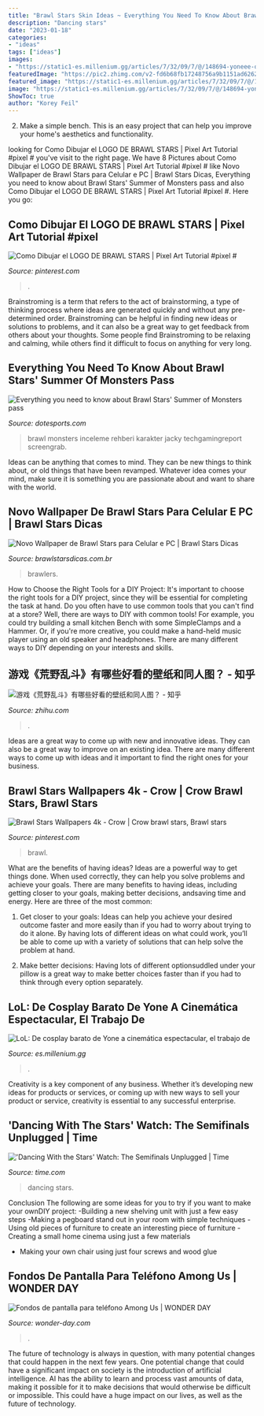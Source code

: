 ```yaml
---
title: "Brawl Stars Skin Ideas ~ Everything You Need To Know About Brawl Stars&#039; Summer Of Monsters Pass"
description: "Dancing stars"
date: "2023-01-18"
categories:
- "ideas"
tags: ["ideas"]
images:
- "https://static1-es.millenium.gg/articles/7/32/09/7/@/148694-yoneee-orig-2-article_image_t-1.jpeg"
featuredImage: "https://pic2.zhimg.com/v2-fd6b68fb17248756a9b1151ad62629d0_r.jpg?source=1940ef5c"
featured_image: "https://static1-es.millenium.gg/articles/7/32/09/7/@/148694-yoneee-orig-2-article_image_t-1.jpeg"
image: "https://static1-es.millenium.gg/articles/7/32/09/7/@/148694-yoneee-orig-2-article_image_t-1.jpeg"
ShowToc: true
author: "Korey Feil"
---
```



2. Make a simple bench. This is an easy project that can help you improve your home's aesthetics and functionality. 

	

		
looking for Como Dibujar el LOGO DE BRAWL STARS | Pixel Art Tutorial #pixel # you've visit to the right page. We have 8 Pictures about Como Dibujar el LOGO DE BRAWL STARS | Pixel Art Tutorial #pixel # like Novo Wallpaper de Brawl Stars para Celular e PC | Brawl Stars Dicas, Everything you need to know about Brawl Stars&#039; Summer of Monsters pass and also Como Dibujar el LOGO DE BRAWL STARS | Pixel Art Tutorial #pixel #. Here you go:
		
    
## Como Dibujar El LOGO DE BRAWL STARS | Pixel Art Tutorial #pixel #

<img loading=lazy src="https://i.pinimg.com/736x/13/fb/e1/13fbe15a0920f05ab3c172e2af8fec9e.jpg" onerror="this.onerror=null;this.src='https://tse4.mm.bing.net/th?id=OIP.deLf-_Fq9OIuYykn0_GFBAHaFj&amp;pid=15.1';" alt="Como Dibujar el LOGO DE BRAWL STARS | Pixel Art Tutorial #pixel #">

_Source: pinterest.com_

>. 

	

Brainstroming is a term that refers to the act of brainstorming, a type of thinking process where ideas are generated quickly and without any pre-determined order. Brainstroming can be helpful in finding new ideas or solutions to problems, and it can also be a great way to get feedback from others about your thoughts. Some people find Brainstroming to be relaxing and calming, while others find it difficult to focus on anything for very long.

    
## Everything You Need To Know About Brawl Stars&#039; Summer Of Monsters Pass

<img loading=lazy src="https://cdn1.dotesports.com/wp-content/uploads/2020/07/07072846/107561962_904241080060932_186391688443542746_n-1024x512.jpg" onerror="this.onerror=null;this.src='https://tse2.mm.bing.net/th?id=OIP.Ky0czyvYjQ8omX3JXF_FzgHaDt&amp;pid=15.1';" alt="Everything you need to know about Brawl Stars&#039; Summer of Monsters pass">

_Source: dotesports.com_

>brawl monsters inceleme rehberi karakter jacky techgamingreport screengrab. 

	

Ideas can be anything that comes to mind. They can be new things to think about, or old things that have been revamped. Whatever idea comes your mind, make sure it is something you are passionate about and want to share with the world.

    
## Novo Wallpaper De Brawl Stars Para Celular E PC | Brawl Stars Dicas

<img loading=lazy src="https://www.brawlstarsdicas.com.br/wp-content/uploads/2020/04/wallpaper-brawl-stars-1440-1900-brawlers-1024x640.jpg" onerror="this.onerror=null;this.src='https://tse2.mm.bing.net/th?id=OIP.nbE8migidH8JzhrPO_OY_AHaEo&amp;pid=15.1';" alt="Novo Wallpaper de Brawl Stars para Celular e PC | Brawl Stars Dicas">

_Source: brawlstarsdicas.com.br_

>brawlers. 

	

How to Choose the Right Tools for a DIY Project: It's important to choose the right tools for a DIY project, since they will be essential for completing the task at hand.
Do you often have to use common tools that you can't find at a store? Well, there are ways to DIY with common tools! For example, you could try building a small kitchen Bench with some SimpleClamps and a Hammer. Or, if you're more creative, you could make a hand-held music player using an old speaker and headphones. There are many different ways to DIY depending on your interests and skills.

    
## 游戏《荒野乱斗》有哪些好看的壁纸和同人图？ - 知乎

<img loading=lazy src="https://pic2.zhimg.com/v2-fd6b68fb17248756a9b1151ad62629d0_r.jpg?source=1940ef5c" onerror="this.onerror=null;this.src='https://tse2.mm.bing.net/th?id=OIP.ujoSo4_a_uQpYiIcT2f7ywHaHa&amp;pid=15.1';" alt="游戏《荒野乱斗》有哪些好看的壁纸和同人图？ - 知乎">

_Source: zhihu.com_

>. 

	

Ideas are a great way to come up with new and innovative ideas. They can also be a great way to improve on an existing idea. There are many different ways to come up with ideas and it important to find the right ones for your business.

    
## Brawl Stars Wallpapers 4k - Crow | Crow Brawl Stars, Brawl Stars

<img loading=lazy src="https://i.pinimg.com/736x/4d/9b/06/4d9b06458268ceb000895925d42e79ce.jpg" onerror="this.onerror=null;this.src='https://tse2.mm.bing.net/th?id=OIP.NhF6zwMu4iOi45UatjQt5AHaNK&amp;pid=15.1';" alt="Brawl Stars Wallpapers 4k - Crow | Crow brawl stars, Brawl stars">

_Source: pinterest.com_

>brawl. 

	

What are the benefits of having ideas?
Ideas are a powerful way to get things done. When used correctly, they can help you solve problems and achieve your goals. There are many benefits to having ideas, including getting closer to your goals, making better decisions, andsaving time and energy. Here are three of the most common: 
1. Get closer to your goals: Ideas can help you achieve your desired outcome faster and more easily than if you had to worry about trying to do it alone. By having lots of different ideas on what could work, you’ll be able to come up with a variety of solutions that can help solve the problem at hand.

2. Make better decisions: Having lots of different optionsuddled under your pillow is a great way to make better choices faster than if you had to think through every option separately.

    
## LoL: De Cosplay Barato De Yone A Cinemática Espectacular, El Trabajo De

<img loading=lazy src="https://static1-es.millenium.gg/articles/7/32/09/7/@/148694-yoneee-orig-2-article_image_t-1.jpeg" onerror="this.onerror=null;this.src='https://tse4.mm.bing.net/th?id=OIP.eNblJ38DtlatPdXqY9jIsgHaEX&amp;pid=15.1';" alt="LoL: De cosplay barato de Yone a cinemática espectacular, el trabajo de">

_Source: es.millenium.gg_

>. 

	

Creativity is a key component of any business. Whether it’s developing new ideas for products or services, or coming up with new ways to sell your product or service, creativity is essential to any successful enterprise.

    
## &#039;Dancing With The Stars&#039; Watch: The Semifinals Unplugged | Time

<img loading=lazy src="https://api.time.com/wp-content/uploads/2014/11/137712_1925_pre.jpg?quality=85&amp;w=1000&amp;h=628&amp;crop=1" onerror="this.onerror=null;this.src='https://tse1.mm.bing.net/th?id=OIP.Wz-JZnEtIYAhqzJ2bSTsJwHaEp&amp;pid=15.1';" alt="&#039;Dancing With the Stars&#039; Watch: The Semifinals Unplugged | Time">

_Source: time.com_

>dancing stars. 

	

Conclusion
The following are some ideas for you to try if you want to make your ownDIY project: 
-Building a new shelving unit with just a few easy steps 
-Making a pegboard stand out in your room with simple techniques 
-Using old pieces of furniture to create an interesting piece of furniture 
-Creating a small home cinema using just a few materials 
- Making your own chair using just four screws and wood glue

    
## Fondos De Pantalla Para Teléfono Among Us | WONDER DAY

<img loading=lazy src="https://wonder-day.com/wp-content/uploads/2020/10/wonder-day-among-us-hd-wallpaper-6.jpg" onerror="this.onerror=null;this.src='https://tse4.mm.bing.net/th?id=OIP.vEYYsD4QO-4WUOMmCQV1SgHaL1&amp;pid=15.1';" alt="Fondos de pantalla para teléfono Among Us | WONDER DAY">

_Source: wonder-day.com_

>. 

	

The future of technology is always in question, with many potential changes that could happen in the next few years. One potential change that could have a significant impact on society is the introduction of artificial intelligence. AI has the ability to learn and process vast amounts of data, making it possible for it to make decisions that would otherwise be difficult or impossible. This could have a huge impact on our lives, as well as the future of technology.

